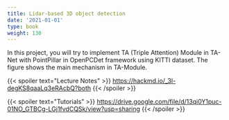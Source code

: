 ```yaml
---
title: Lidar-based 3D object detection
date: '2021-01-01'
type: book
weight: 130
---
```


In this project, you will try to implement TA (Triple Attention) Module in TA-Net with PointPillar in OpenPCDet framework 
using KITTI dataset. The figure shows the main mechanism in TA-Module.

{{< spoiler text="Lecture Notes" >}}
    https://hackmd.io/_3l-degKS8qaaLq3eRAcbQ?both
{{< /spoiler >}}

{{< spoiler text="Tutorials" >}}
    https://drive.google.com/file/d/13qi0Y1puc-01NO_GTBCg-LGj1fvdCQSk/view?usp=sharing
{{< /spoiler >}}
